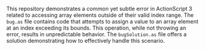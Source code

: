 This repository demonstrates a common yet subtle error in ActionScript 3 related to accessing array elements outside of their valid index range.  The `bug.as` file contains code that attempts to assign a value to an array element at an index exceeding its bounds.  This operation, while not throwing an error, results in unpredictable behavior. The `bugSolution.as` file offers a solution demonstrating how to effectively handle this scenario.
